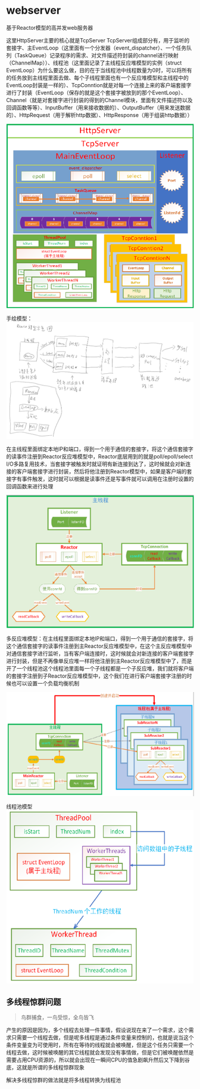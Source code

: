# webserver
基于Reactor模型的高并发web服务器

这里HttpServer主要的核心就是TcpServer
TcpServer组成部分有，用于监听的套接字、主EventLoop（这里面有一个分发器（event_dispatcher）、一个任务队列（TaskQueue）记录程序的需求、对文件描述符封装的channel进行映射（ChannelMap））、线程池（这里面记录了主线程反应堆模型的实例（struct EventLoop）为什么要这么做，目的在于当线程池中线程数量为0时，可以将所有的任务放到主线程里面去做、每个子线程里面也有一个反应堆模型和主线程中的EventLoop封装是一样的）、TcpConntion就是对每一个连接上来的客户端套接字进行了封装（EventLoop（保存的就是这个套接字被放到的那个EventLoop）、Channel（就是对套接字进行封装的得到的Channel模块，里面有文件描述符以及回调函数等等）、InputBuffer（用来接收数据的）、OutputBuffer（用来发送数据的）、HttpRequest（用于解析http数据）、HttpResponse（用于组装http数据））

<img src="./resource/webServer结构体图.png" alt="Alt text" style="zoom:80%;"/>

手绘模型：<img src="./resource/Reactor模型示意图（手绘）.png" alt="Alt text" style="zoom:80%;"/>

在主线程里面绑定本地IP和端口，得到一个用于通信的套接字，将这个通信套接字的读事件注册到Reactor反应堆模型中，Reactor底层用到的就是poll/epoll/select I/O多路复用技术，当套接字被触发时就证明有新连接到达了，这时候就会对新连接的客户端套接字进行封装，然后将他注册到Reactor模型中，如果是客户端的套接字有事件触发，这时就可以根据是读事件还是写事件就可以调用在注册时设置的回调函数来进行处理

<img src="./resource/单反应堆模型.png" alt="Alt text" style="zoom:80%;"/>

多反应堆模型：在主线程里面绑定本地IP和端口，得到一个用于通信的套接字，将这个通信套接字的读事件注册到主Reactor反应堆模型中，在这个主反应堆模型中对通信套接字进行监听，当有客户端连接时，这时候就会对新连接的客户端套接字进行封装，但是不再像单反应堆一样将他注册到主Reactor反应堆模型中了，而是开了一个线程池这个线程池里面每一个子线程都是一个子反应堆，我们就将客户端的套接字注册到子Reactor反应堆模型中，这个我们在进行客户端套接字注册的时候也可以设置一个负载均衡机制

<img src="./resource/多反应堆模型.png" alt="Alt text" style="zoom:80%;"/>

线程池模型
<img src="./resource/ThreadPool模型.png" alt="Alt text" style="zoom:80%;"/>

## 多线程惊群问题

> 鸟群捕食，一鸟受惊，全鸟皆飞

产生的原因是因为，多个线程去处理一件事情，假设说现在来了一个需求，这个需求只需要一个线程去做，但是呢多线程是通过条件变量来控制的，也就是说当这个条件变量变为可使用时，所有在等待的线程就会被唤醒，但是这个任务只需要一个线程去做，这时候被唤醒的其它线程就会发现没有事情做，但是它们被唤醒依然是需要占用CPU资源的，所以就会出现在一瞬间CPU的值急剧飙升然后又下降到谷底，这就是所谓的多线程惊群现象

解决多线程惊群的做法就是将多线程转换为线程池